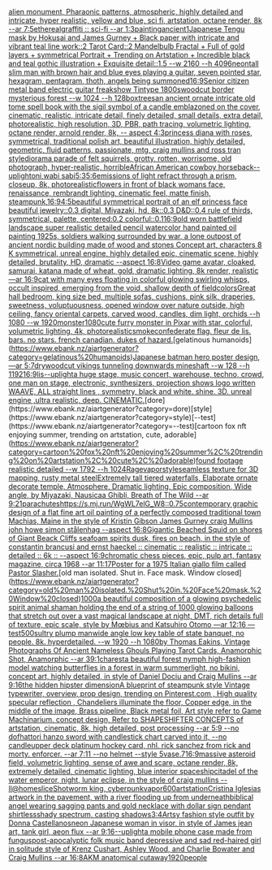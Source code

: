 [alien monument, Pharaonic patterns, atmospheric, highly detailed and intricate, hyper realistic, yellow and blue, sci fi, artstation, octane render, 8k --ar 7:5](https://www.ebank.nz/aiartgenerator?category=alien%20monument%2C%20Pharaonic%20patterns%2C%20atmospheric%2C%20highly%20detailed%20and%20intricate%2C%20hyper%20realistic%2C%20yellow%20and%20blue%2C%20sci%20fi%2C%20artstation%2C%20octane%20render%2C%208k%20--ar%207%3A5)[ethereal](https://www.ebank.nz/aiartgenerator?category=ethereal)[graffiti :: sci-fi --ar 1:3](https://www.ebank.nz/aiartgenerator?category=graffiti%20%3A%3A%20sci-fi%20--ar%201%3A3)[painting](https://www.ebank.nz/aiartgenerator?category=painting)[ancient](https://www.ebank.nz/aiartgenerator?category=ancient)[1](https://www.ebank.nz/aiartgenerator?category=1)[Japanese Tengu mask by Hokusai and James Gurney + Black paper with intricate and vibrant teal line work::2 Tarot Card::2 Mandelbulb Fractal + Full of gold layers + symmetrical Portrait + Trending on Artstation + Incredible black and teal gothic illustration + Exquisite detail::1.5  --w 2160 --h 4096](https://www.ebank.nz/aiartgenerator?category=Japanese%20Tengu%20mask%20by%20Hokusai%20and%20James%20Gurney%20%2B%20Black%20paper%20with%20intricate%20and%20vibrant%20teal%20line%20work%3A%3A2%20Tarot%20Card%3A%3A2%20Mandelbulb%20Fractal%20%2B%20Full%20of%20gold%20layers%20%2B%20symmetrical%20Portrait%20%2B%20Trending%20on%20Artstation%20%2B%20Incredible%20black%20and%20teal%20gothic%20illustration%20%2B%20Exquisite%20detail%3A%3A1.5%20%20--w%202160%20--h%204096)[neon](https://www.ebank.nz/aiartgenerator?category=neon)[tall slim man with brown hair and blue eyes playing a guitar, seven pointed star, hexagram, pentagram, thoth, angels being summoned](https://www.ebank.nz/aiartgenerator?category=tall%20slim%20man%20with%20brown%20hair%20and%20blue%20eyes%20playing%20a%20guitar%2C%20seven%20pointed%20star%2C%20hexagram%2C%20pentagram%2C%20thoth%2C%20angels%20being%20summoned)[16:9](https://www.ebank.nz/aiartgenerator?category=16%3A9)[Senior citizen metal band electric guitar freakshow Tintype 1800s](https://www.ebank.nz/aiartgenerator?category=Senior%20citizen%20metal%20band%20electric%20guitar%20freakshow%20Tintype%201800s)[woodcut border mysterious forest --w 1024 --h 128](https://www.ebank.nz/aiartgenerator?category=woodcut%20border%20mysterious%20forest%20--w%201024%20--h%20128)[box](https://www.ebank.nz/aiartgenerator?category=box)[trees](https://www.ebank.nz/aiartgenerator?category=trees)[an ancient ornate intricate old tome spell book with the sigil symbol of a candle emblazoned on the cover, cinematic, realistic, intricate detail, finely detailed, small details, extra detail, photorealistic, high resolution, 3D, PBR, path tracing, volumetric lighting, octane render, arnold render, 8k, -- aspect 4:3](https://www.ebank.nz/aiartgenerator?category=an%20ancient%20ornate%20intricate%20old%20tome%20spell%20book%20with%20the%20sigil%20symbol%20of%20a%20candle%20emblazoned%20on%20the%20cover%2C%20cinematic%2C%20realistic%2C%20intricate%20detail%2C%20finely%20detailed%2C%20small%20details%2C%20extra%20detail%2C%20photorealistic%2C%20high%20resolution%2C%203D%2C%20PBR%2C%20path%20tracing%2C%20volumetric%20lighting%2C%20octane%20render%2C%20arnold%20render%2C%208k%2C%20--%20aspect%204%3A3)[princess diana with roses, symmetrical, traditional polish art, beautiful illustration, highly detailed, geometric, fluid patterns, passionate, mtg, craig mullins and ross tran style](https://www.ebank.nz/aiartgenerator?category=princess%20diana%20with%20roses%2C%20symmetrical%2C%20traditional%20polish%20art%2C%20beautiful%20illustration%2C%20highly%20detailed%2C%20geometric%2C%20fluid%20patterns%2C%20passionate%2C%20mtg%2C%20craig%20mullins%20and%20ross%20tran%20style)[diorama parade of felt squirrels, grotty, rotten, worrisome, old photograph, hyper-realistic, horrible](https://www.ebank.nz/aiartgenerator?category=diorama%20parade%20of%20felt%20squirrels%2C%20grotty%2C%20rotten%2C%20worrisome%2C%20old%20photograph%2C%20hyper-realistic%2C%20horrible)[African American cowboy horseback](https://www.ebank.nz/aiartgenerator?category=African%20American%20cowboy%20horseback)[--uplight](https://www.ebank.nz/aiartgenerator?category=--uplight)[oni,wabi sabi](https://www.ebank.nz/aiartgenerator?category=oni%2Cwabi%20sabi)[5:3](https://www.ebank.nz/aiartgenerator?category=5%3A3)[5:6](https://www.ebank.nz/aiartgenerator?category=5%3A6)[emissions of light refract through a prism, closeup, 8k, photorealistic](https://www.ebank.nz/aiartgenerator?category=emissions%20of%20light%20refract%20through%20a%20prism%2C%20closeup%2C%208k%2C%20photorealistic)[flowers in front of black womans face, renaissance, rembrandt lighting, cinematic feel, matte finish, steampunk,](https://www.ebank.nz/aiartgenerator?category=flowers%20in%20front%20of%20black%20womans%20face%2C%20renaissance%2C%20rembrandt%20lighting%2C%20cinematic%20feel%2C%20matte%20finish%2C%20steampunk%2C)[16:9](https://www.ebank.nz/aiartgenerator?category=16%3A9)[4:5](https://www.ebank.nz/aiartgenerator?category=4%3A5)[beautiful symmetrical portrait of an elf princess face beautiful jewelry::0.3 digital, Miyazaki, hd, 8k::0.3 D&D::0.4 rule of thirds, symmetrical, palette, centered:0.2 colorful::0.1](https://www.ebank.nz/aiartgenerator?category=beautiful%20symmetrical%20portrait%20of%20an%20elf%20princess%20face%20beautiful%20jewelry%3A%3A0.3%20digital%2C%20Miyazaki%2C%20hd%2C%208k%3A%3A0.3%20D%26D%3A%3A0.4%20rule%20of%20thirds%2C%20symmetrical%2C%20palette%2C%20centered%3A0.2%20colorful%3A%3A0.1)[16:9](https://www.ebank.nz/aiartgenerator?category=16%3A9)[old worn battlefield landscape super realistic detailed pencil watercolor hand painted oil painting 1925s, soldiers walking surrounded by war, a lone outpost of ancient nordic building made of wood and stones Concept art, characters 8 K symmetrical, unreal engine, highly detailed  epic, cinematic scene, highly detailed,  brutality, HD, dramatic --aspect 16:8](https://www.ebank.nz/aiartgenerator?category=old%20worn%20battlefield%20landscape%20super%20realistic%20detailed%20pencil%20watercolor%20hand%20painted%20oil%20painting%201925s%2C%20soldiers%20walking%20surrounded%20by%20war%2C%20a%20lone%20outpost%20of%20ancient%20nordic%20building%20made%20of%20wood%20and%20stones%20Concept%20art%2C%20characters%208%20K%20symmetrical%2C%20unreal%20engine%2C%20highly%20detailed%20%20epic%2C%20cinematic%20scene%2C%20highly%20detailed%2C%20%20brutality%2C%20HD%2C%20dramatic%20--aspect%2016%3A8)[Video game avatar, cloaked, samurai, katana made of wheat, gold, dramatic lighting, 8k render, realistic —ar 16:9](https://www.ebank.nz/aiartgenerator?category=Video%20game%20avatar%2C%20cloaked%2C%20samurai%2C%20katana%20made%20of%20wheat%2C%20gold%2C%20dramatic%20lighting%2C%208k%20render%2C%20realistic%20%E2%80%94ar%2016%3A9)[cat with many eyes floating in colorful glowing  swirling whisps, occult inspired, emerging from the void, shallow depth of field](https://www.ebank.nz/aiartgenerator?category=cat%20with%20many%20eyes%20floating%20in%20colorful%20glowing%20%20swirling%20whisps%2C%20occult%20inspired%2C%20emerging%20from%20the%20void%2C%20shallow%20depth%20of%20field)[colors](https://www.ebank.nz/aiartgenerator?category=colors)[Great hall bedroom, king size bed, multiple sofas, cushions, pink silk, draperies, sweetness, voluptuousness, opened window over nature outside, high ceiling, fancy oriental carpets, carved wood, candles, dim light, orchids --h 1080 --w 1920](https://www.ebank.nz/aiartgenerator?category=Great%20hall%20bedroom%2C%20king%20size%20bed%2C%20multiple%20sofas%2C%20cushions%2C%20pink%20silk%2C%20draperies%2C%20sweetness%2C%20voluptuousness%2C%20opened%20window%20over%20nature%20outside%2C%20high%20ceiling%2C%20fancy%20oriental%20carpets%2C%20carved%20wood%2C%20candles%2C%20dim%20light%2C%20orchids%20--h%201080%20--w%201920)[monster](https://www.ebank.nz/aiartgenerator?category=monster)[1080](https://www.ebank.nz/aiartgenerator?category=1080)[cute furry monster in Pixar with star, colorful, volumetric lighting, 4k, photorealistic](https://www.ebank.nz/aiartgenerator?category=cute%20furry%20monster%20in%20Pixar%20with%20star%2C%20colorful%2C%20volumetric%20lighting%2C%204k%2C%20photorealistic)[smoke](https://www.ebank.nz/aiartgenerator?category=smoke)[confederate flag. fleur de lis. bars. no stars. french canadian. dukes of hazard.](https://www.ebank.nz/aiartgenerator?category=confederate%20flag.%20fleur%20de%20lis.%20bars.%20no%20stars.%20french%20canadian.%20dukes%20of%20hazard.)[gelatinous humanoids](https://www.ebank.nz/aiartgenerator?category=gelatinous%20humanoids)[Japanese batman hero poster design, —ar 5:7](https://www.ebank.nz/aiartgenerator?category=Japanese%20batman%20hero%20poster%20design%2C%20%E2%80%94ar%205%3A7)[dry](https://www.ebank.nz/aiartgenerator?category=dry)[woodcut vikings tunneling downwards mineshaft --w 128 --h 1192](https://www.ebank.nz/aiartgenerator?category=woodcut%20vikings%20tunneling%20downwards%20mineshaft%20--w%20128%20--h%201192)[16:9](https://www.ebank.nz/aiartgenerator?category=16%3A9)[lis](https://www.ebank.nz/aiartgenerator?category=lis)[--uplight](https://www.ebank.nz/aiartgenerator?category=--uplight)[a  huge stage, music concert, warehouse, techno, crowd, one man on stage, electronic, synthesizers, projection shows logo written WAAVE, ALL straight lines ,  symmetry, black and white. shine. 3D. unreal engine ,ultra realistic, deep. CINEMATIC.](https://www.ebank.nz/aiartgenerator?category=a%20%20huge%20stage%2C%20music%20concert%2C%20warehouse%2C%20techno%2C%20crowd%2C%20one%20man%20on%20stage%2C%20electronic%2C%20synthesizers%2C%20projection%20shows%20logo%20written%20WAAVE%2C%20ALL%20straight%20lines%20%2C%20%20symmetry%2C%20black%20and%20white.%20shine.%203D.%20unreal%20engine%20%2Cultra%20realistic%2C%20deep.%20CINEMATIC.)[dore](https://www.ebank.nz/aiartgenerator?category=dore)[style](https://www.ebank.nz/aiartgenerator?category=style)[--test](https://www.ebank.nz/aiartgenerator?category=--test)[cartoon fox nft enjoying summer, trending on artstation, cute, adorable](https://www.ebank.nz/aiartgenerator?category=cartoon%20fox%20nft%20enjoying%20summer%2C%20trending%20on%20artstation%2C%20cute%2C%20adorable)[found footage  realistic detailed --w 1792 --h 1024](https://www.ebank.nz/aiartgenerator?category=found%20footage%20%20realistic%20detailed%20--w%201792%20--h%201024)[Rage](https://www.ebank.nz/aiartgenerator?category=Rage)[vapor](https://www.ebank.nz/aiartgenerator?category=vapor)[style](https://www.ebank.nz/aiartgenerator?category=style)[seamless texture for 3D mapping, rusty metal steel](https://www.ebank.nz/aiartgenerator?category=seamless%20texture%20for%203D%20mapping%2C%20rusty%20metal%20steel)[Extremely tall tiered waterfalls, Elaborate ornate decorate temple, Atmosphere, Dramatic lighting, Epic composition, Wide angle, by Miyazaki, Nausicaa Ghibli, Breath of The Wild --ar 9:21](https://www.ebank.nz/aiartgenerator?category=Extremely%20tall%20tiered%20waterfalls%2C%20Elaborate%20ornate%20decorate%20temple%2C%20Atmosphere%2C%20Dramatic%20lighting%2C%20Epic%20composition%2C%20Wide%20angle%2C%20by%20Miyazaki%2C%20Nausicaa%20Ghibli%2C%20Breath%20of%20The%20Wild%20--ar%209%3A21)[parachutes](https://www.ebank.nz/aiartgenerator?category=parachutes)[<https://s.mj.run/WgWL7elG_W8>](https://www.ebank.nz/aiartgenerator?category=%3Chttps%3A//s.mj.run/WgWL7elG_W8%3E)[::0.75](https://www.ebank.nz/aiartgenerator?category=%3A%3A0.75)[contemporary graphic design of a flat fine art oil painting of a perfectly composed traditional town Machias, Maine in the style of Kristin Gibson James Gurney craig Mullins john howe simon stålenhag --aspect 16:8](https://www.ebank.nz/aiartgenerator?category=contemporary%20graphic%20design%20of%20a%20flat%20fine%20art%20oil%20painting%20of%20a%20perfectly%20composed%20traditional%20town%20Machias%2C%20Maine%20in%20the%20style%20of%20Kristin%20Gibson%20James%20Gurney%20craig%20Mullins%20john%20howe%20simon%20st%C3%A5lenhag%20--aspect%2016%3A8)[Gigantic Beached Squid on shores of Giant Beack Cliffs seafoam spirits dusk, fires on beach, in the style of constantin brancusi and ernst haeckel :: cinematic :: realistic :: intricate :: detailed :: 6k :: --aspect 16:9](https://www.ebank.nz/aiartgenerator?category=Gigantic%20Beached%20Squid%20on%20shores%20of%20Giant%20Beack%20Cliffs%20seafoam%20spirits%20dusk%2C%20fires%20on%20beach%2C%20in%20the%20style%20of%20constantin%20brancusi%20and%20ernst%20haeckel%20%3A%3A%20cinematic%20%3A%3A%20realistic%20%3A%3A%20intricate%20%3A%3A%20detailed%20%3A%3A%206k%20%3A%3A%20--aspect%2016%3A9)[chromatic chess pieces, epic, pulp art, fantasy magazine, circa 1968 --ar 11:17](https://www.ebank.nz/aiartgenerator?category=chromatic%20chess%20pieces%2C%20epic%2C%20pulp%20art%2C%20fantasy%20magazine%2C%20circa%201968%20--ar%2011%3A17)[Poster for a 1975 Italian giallo film called Pastor Slasher.](https://www.ebank.nz/aiartgenerator?category=Poster%20for%20a%201975%20Italian%20giallo%20film%20called%20Pastor%20Slasher.)[old man isolated. Shut in. Face mask. Window closed](https://www.ebank.nz/aiartgenerator?category=old%20man%20isolated.%20Shut%20in.%20Face%20mask.%20Window%20closed)[1000](https://www.ebank.nz/aiartgenerator?category=1000)[a beautiful composition of a glowing psychedelic spirit animal shaman holding the end of a string of 1000 glowing balloons that stretch out over a vast magical landscape at night, DMT,  rich details full of texture, epic scale, style by Mœbius and Katsuhiro Otomo —ar 12:16 —test](https://www.ebank.nz/aiartgenerator?category=a%20beautiful%20composition%20of%20a%20glowing%20psychedelic%20spirit%20animal%20shaman%20holding%20the%20end%20of%20a%20string%20of%201000%20glowing%20balloons%20that%20stretch%20out%20over%20a%20vast%20magical%20landscape%20at%20night%2C%20DMT%2C%20%20rich%20details%20full%20of%20texture%2C%20epic%20scale%2C%20style%20by%20M%C5%93bius%20and%20Katsuhiro%20Otomo%20%E2%80%94ar%2012%3A16%20%E2%80%94test)[500](https://www.ebank.nz/aiartgenerator?category=500)[sultry plump man](https://www.ebank.nz/aiartgenerator?category=sultry%20plump%20man)[wide angle low key table of state banquet, no people. 8k. hyperdetailed. --w 1920 --h 1080](https://www.ebank.nz/aiartgenerator?category=wide%20angle%20low%20key%20table%20of%20state%20banquet%2C%20no%20people.%208k.%20hyperdetailed.%20--w%201920%20--h%201080)[by Thomas Eakins, Vintage Photographs Of Ancient Nameless Ghouls Playing Tarot Cards, Anamorphic Shot, Anamorphic --ar 39:1](https://www.ebank.nz/aiartgenerator?category=by%20Thomas%20Eakins%2C%20Vintage%20Photographs%20Of%20Ancient%20Nameless%20Ghouls%20Playing%20Tarot%20Cards%2C%20Anamorphic%20Shot%2C%20Anamorphic%20--ar%2039%3A1)[charest](https://www.ebank.nz/aiartgenerator?category=charest)[a beautiful forest nymph high-fashion model watching butterflies in a forest in warm summerlight, no bikini, concept art, highly detailed, in style of Daniel Dociu and Craig Mullins --ar 9:16](https://www.ebank.nz/aiartgenerator?category=a%20beautiful%20forest%20nymph%20high-fashion%20model%20watching%20butterflies%20in%20a%20forest%20in%20warm%20summerlight%2C%20no%20bikini%2C%20concept%20art%2C%20highly%20detailed%2C%20in%20style%20of%20Daniel%20Dociu%20and%20Craig%20Mullins%20--ar%209%3A16)[the hidden hipster dimension](https://www.ebank.nz/aiartgenerator?category=the%20hidden%20hipster%20dimension)[A blueprint of steampunk style Vintage typewriter,  overview, prop design,  trending on Pinterest.com  , High quality specular reflection ,  Chandeliers illuminate the floor, Copper  edge, in the middle of the image, Brass pipeline,  Black metal foil,  Art style refer to Game Machinarium.  concept design, Refer to SHAPESHIFTER CONCEPTS  of artstation, cinematic,  8k, high detailed,  post processing    --ar 5:9   --no dof](https://www.ebank.nz/aiartgenerator?category=A%20blueprint%20of%20steampunk%20style%20Vintage%20typewriter%2C%20%20overview%2C%20prop%20design%2C%20%20trending%20on%20Pinterest.com%20%20%2C%20High%20quality%20specular%20reflection%20%2C%20%20Chandeliers%20illuminate%20the%20floor%2C%20Copper%20%20edge%2C%20in%20the%20middle%20of%20the%20image%2C%20Brass%20pipeline%2C%20%20Black%20metal%20foil%2C%20%20Art%20style%20refer%20to%20Game%20Machinarium.%20%20concept%20design%2C%20Refer%20to%20SHAPESHIFTER%20CONCEPTS%20%20of%20artstation%2C%20cinematic%2C%20%208k%2C%20high%20detailed%2C%20%20post%20processing%20%20%20%20--ar%205%3A9%20%20%20--no%20dof)[hattori hanzo sword with candlestick chart carved into it, --no candle](https://www.ebank.nz/aiartgenerator?category=hattori%20hanzo%20sword%20with%20candlestick%20chart%20carved%20into%20it%2C%20--no%20candle)[upper deck platinum hockey card, nhl. rick sanchez from rick and morty. enforcer. --ar 7:11 --no helmet --style 5](https://www.ebank.nz/aiartgenerator?category=upper%20deck%20platinum%20hockey%20card%2C%20nhl.%20rick%20sanchez%20from%20rick%20and%20morty.%20enforcer.%20--ar%207%3A11%20--no%20helmet%20--style%205)[vase](https://www.ebank.nz/aiartgenerator?category=vase)[.7](https://www.ebank.nz/aiartgenerator?category=.7)[16:9](https://www.ebank.nz/aiartgenerator?category=16%3A9)[massive asteroid field, volumetric lighting, sense of awe and scare, octane render, 8k, extremely detailed, cinematic lighting, blue interior spaceship](https://www.ebank.nz/aiartgenerator?category=massive%20asteroid%20field%2C%20volumetric%20lighting%2C%20sense%20of%20awe%20and%20scare%2C%20octane%20render%2C%208k%2C%20extremely%20detailed%2C%20cinematic%20lighting%2C%20blue%20interior%20spaceship)[citadel of the water emperor, night, lunar eclipse, in the style of craig mullins --ll](https://www.ebank.nz/aiartgenerator?category=citadel%20of%20the%20water%20emperor%2C%20night%2C%20lunar%20eclipse%2C%20in%20the%20style%20of%20craig%20mullins%20--ll)[@homeslice](https://www.ebank.nz/aiartgenerator?category=%40homeslice)[Shot](https://www.ebank.nz/aiartgenerator?category=Shot)[worm king, cyberpunk](https://www.ebank.nz/aiartgenerator?category=worm%20king%2C%20cyberpunk)[vapor](https://www.ebank.nz/aiartgenerator?category=vapor)[600](https://www.ebank.nz/aiartgenerator?category=600)[artstation](https://www.ebank.nz/aiartgenerator?category=artstation)[](https://www.ebank.nz/aiartgenerator?category=)[Cristina Iglesias artwork in the pavement, with a river flooding up from underneath](https://www.ebank.nz/aiartgenerator?category=Cristina%20Iglesias%20artwork%20in%20the%20pavement%2C%20with%20a%20river%20flooding%20up%20from%20underneath)[biblical angel wearing sagging pants and gold necklace with dollar sign pendant shirtless](https://www.ebank.nz/aiartgenerator?category=biblical%20angel%20wearing%20sagging%20pants%20and%20gold%20necklace%20with%20dollar%20sign%20pendant%20shirtless)[shady spectrum, casting shadows](https://www.ebank.nz/aiartgenerator?category=shady%20spectrum%2C%20casting%20shadows)[3:4](https://www.ebank.nz/aiartgenerator?category=3%3A4)[Artsy fashion style outfit by Donna Castellanos](https://www.ebank.nz/aiartgenerator?category=Artsy%20fashion%20style%20outfit%20by%20Donna%20Castellanos)[neon Japanese woman in visor, in style of James jean art, tank girl, aeon flux --ar 9:16](https://www.ebank.nz/aiartgenerator?category=neon%20Japanese%20woman%20in%20visor%2C%20in%20style%20of%20James%20jean%20art%2C%20tank%20girl%2C%20aeon%20flux%20--ar%209%3A16)[--uplight](https://www.ebank.nz/aiartgenerator?category=--uplight)[a mobile phone case made from fungus](https://www.ebank.nz/aiartgenerator?category=a%20mobile%20phone%20case%20made%20from%20fungus)[post-apocalyptic folk music band depressive and sad red-haired girl in solitude style of Krenz Cushart, Ashley Wood, and Charlie Bowater and Craig Mullins --ar 16:8](https://www.ebank.nz/aiartgenerator?category=post-apocalyptic%20folk%20music%20band%20depressive%20and%20sad%20red-haired%20girl%20in%20solitude%20style%20of%20Krenz%20Cushart%2C%20Ashley%20Wood%2C%20and%20Charlie%20Bowater%20and%20Craig%20Mullins%20--ar%2016%3A8)[AKM anatomical cutaway](https://www.ebank.nz/aiartgenerator?category=AKM%20anatomical%20cutaway)[1920](https://www.ebank.nz/aiartgenerator?category=1920)[people](https://www.ebank.nz/aiartgenerator?category=people)